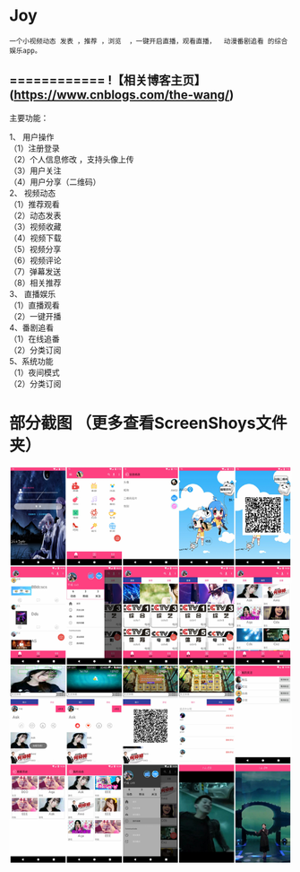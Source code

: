Joy 
============

    一个小视频动态 发表 ，推荐 ，浏览  ，一键开启直播，观看直播，  动漫番剧追看 的综合娱乐app。
============
!【相关博客主页】(https://www.cnblogs.com/the-wang/)
------
 
 主要功能：
 
1、 用户操作        
  （1）注册登录       <br/>
  （2）个人信息修改 ，支持头像上传  
  （3）用户关注      
  （4）用户分享（二维码）   
2、 视频动态        
  （1）推荐观看      
  （2）动态发表      
  （3）视频收藏      
  （4）视频下载       
  （5）视频分享       
  （6）视频评论       
  （7）弹幕发送       
  （8）相关推荐      
3、 直播娱乐           
  （1）直播观看         
  （2）一键开播          
4、番剧追看           
  （1）在线追番        
  （2）分类订阅          
5、系统功能             
  （1）夜间模式          
  （2）分类订阅           <br/>
  
  
  
  
部分截图    （更多查看ScreenShoys文件夹）
========
  
  ![](https://github.com/AWQi/NewsCenter/blob/master/Screenshots/main.jpg)
